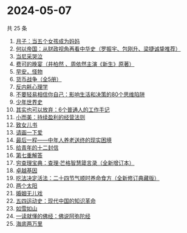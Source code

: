 # 2024-05-07

共 25 条

<!-- BEGIN WEREAD -->
<!-- 最后更新时间 2024-05-07 21:01:06 +0800 -->
1. [月子：当五个女孩成为妈妈](https://weread.qq.com/web/bookDetail/8ac32350813ab8cf1g0129bd)
1. [何以帝国：从财政视角再看中华史（罗振宇、包刚升、梁捷诚挚推荐）](https://weread.qq.com/web/bookDetail/51f32de0813ab8c35g01089a)
1. [当尼采哭泣](https://weread.qq.com/web/bookDetail/a7f32c505d0ef7a7f4f3839)
1. [费可的晚宴（井柏然 、周依然主演《新生》原著）](https://weread.qq.com/web/bookDetail/60c325d0813ab74e9g015b91)
1. [早安，怪物](https://weread.qq.com/web/bookDetail/5f9326e0813ab8c3dg010320)
1. [货币战争（全5册）](https://weread.qq.com/web/bookDetail/a7b324105c35e0a7bf8ad21)
1. [反内耗心理学](https://weread.qq.com/web/bookDetail/ced32730813ab8b3cg017549)
1. [不要轻易相信你自己：影响生活和决策的80个思维陷阱](https://weread.qq.com/web/bookDetail/6b532940813ab8cc8g015d3c)
1. [少年世界史](https://weread.qq.com/web/bookDetail/ea6323f0813ab85d9g011ec4)
1. [其实也可以放弃：6个普通人的工作手记](https://weread.qq.com/web/bookDetail/bf232460813ab8ce3g018bae)
1. [小而美：持续盈利的经营法则](https://weread.qq.com/web/bookDetail/02932980813ab7a43g012e77)
1. [致女儿书](https://weread.qq.com/web/bookDetail/a5532b80813ab8cc0g014fc8)
1. [请画一下爱](https://weread.qq.com/web/bookDetail/6e8327f0813ab6b1bg014d38)
1. [最后一程——中年人养老送终的现实困境](https://weread.qq.com/web/bookDetail/aa0326e0813ab8bc8g016d55)
1. [给青年的十二封信](https://weread.qq.com/web/bookDetail/02432ad071f01ba102469b9)
1. [第七重解答](https://weread.qq.com/web/bookDetail/6e732530813ab8cf4g014219)
1. [穷查理宝典：查理·芒格智慧箴言录（全新增订本）](https://weread.qq.com/web/bookDetail/2e0320e05cc92c2e0796c5a)
1. [卓越基因](https://weread.qq.com/web/bookDetail/45332740813ab8c2cg017d32)
1. [吃法决定活法：二十四节气顺时养命食方（全新修订典藏版）](https://weread.qq.com/web/bookDetail/472329e0719174a1472c48c)
1. [两个太阳](https://weread.qq.com/web/bookDetail/2bb32670813ab881bg014410)
1. [婚姻无儿戏](https://weread.qq.com/web/bookDetail/84532030813ab8c11g01314c)
1. [五四运动史：现代中国的知识革命](https://weread.qq.com/web/bookDetail/c0c32de0719875b1c0c3029)
1. [如雪如山](https://weread.qq.com/web/bookDetail/b6232ea0729dc73eb62a3c2)
1. [一读就懂的佛经：佛说阿弥陀经](https://weread.qq.com/web/bookDetail/ab832510813ab8b1dg014fbe)
1. [海底两万里](https://weread.qq.com/web/bookDetail/aad321e07268789aaade032)
<!-- END WEREAD -->